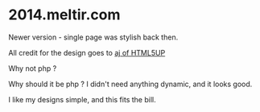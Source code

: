 # 2014.meltir.com
Newer version - single page was stylish back then.

All credit for the design goes to [aj of HTML5UP](https://html5up.net/)

Why not php ?

Why should it be php ? I didn't need anything dynamic, and it looks good.

I like my designs simple, and this fits the bill.